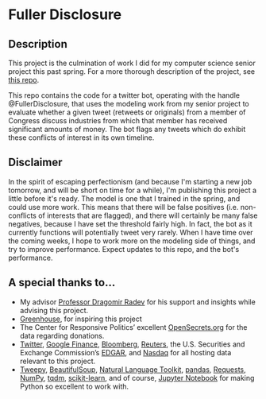 # Fuller Disclosure

## Description

This project is the culmination of work I did for my computer science senior project this past spring. For a more thorough description of the project, see [this repo](https://github.com/lswainemoore/conflicts_of_interest). 

This repo contains the code for a twitter bot, operating with the handle @FullerDisclosure, that uses the modeling work from my senior project to evaluate whether a given tweet (retweets or originals) from a member of Congress discuss industries from which that member has received significant amounts of money. The bot flags any tweets which do exhibit these conflicts of interest in its own timeline.

## Disclaimer

In the spirit of escaping perfectionism (and because I'm starting a new job tomorrow, and will be short on time for a while), I'm publishing this project a little before it's ready. The model is one that I trained in the spring, and could use more work. This means that there will be false positives (i.e. non-conflicts of interests that are flagged), and there will certainly be many false negatives, because I have set the threshold fairly high. In fact, the bot as it currently functions will potentially tweet very rarely.  When I have time over the coming weeks, I hope to work more on the modeling side of things, and try to improve performance. Expect updates to this repo, and the bot's performance.

## A special thanks to...

* My advisor [Professor Dragomir Radev]() for his support and insights while advising this project.
* [Greenhouse](https://allaregreen.us/), for inspiring this project
* The Center for Responsive Politics’ excellent [OpenSecrets.org](https://www.opensecrets.org/) for the data regarding donations.
* [Twitter](https://twitter.com), [Google Finance](https://google.com/finance), [Bloomberg](https://bloomberg.com), [Reuters](http://reuters.com), the U.S. Securities and Exchange Commission’s [EDGAR](https://www.sec.gov/edgar/searchedgar/companysearch.html), and [Nasdaq](http://nasdaq.com) for all hosting data relevant to this project.
* [Tweepy](http://docs.tweepy.org/en/v3.5.0/index.html), [BeautifulSoup](https://www.crummy.com/software/BeautifulSoup/), [Natural Language Toolkit](http://www.nltk.org/), [pandas](http://pandas.pydata.org/), [Requests](http://docs.python-requests.org/en/master/), [NumPy](http://www.numpy.org/), [tqdm](https://pypi.python.org/pypi/tqdm), [scikit-learn](http://scikit-learn.org/), and of course, [Jupyter Notebook](http://jupyter.org/) for making Python so excellent to work with.

